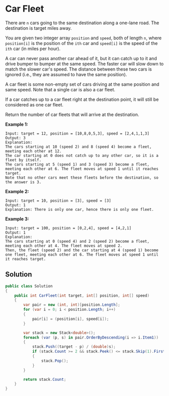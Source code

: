 # Car Fleet

There are `n` cars going to the same destination along a one-lane road. The destination is target miles away.

You are given two integer array `position` and `speed`, both of length `n`, where `position[i]` is the position of the `ith` car and `speed[i]` is the speed of the `ith` car (in miles per hour).

A car can never pass another car ahead of it, but it can catch up to it and drive bumper to bumper at the same speed. The faster car will slow down to match the slower car's speed. The distance between these two cars is ignored (i.e., they are assumed to have the same position).

A car fleet is some non-empty set of cars driving at the same position and same speed. Note that a single car is also a car fleet.

If a car catches up to a car fleet right at the destination point, it will still be considered as one car fleet.

Return the number of car fleets that will arrive at the destination.

 
**Example 1:**
```
Input: target = 12, position = [10,8,0,5,3], speed = [2,4,1,1,3]
Output: 3
Explanation:
The cars starting at 10 (speed 2) and 8 (speed 4) become a fleet, meeting each other at 12.
The car starting at 0 does not catch up to any other car, so it is a fleet by itself.
The cars starting at 5 (speed 1) and 3 (speed 3) become a fleet, meeting each other at 6. The fleet moves at speed 1 until it reaches target.
Note that no other cars meet these fleets before the destination, so the answer is 3.
```
**Example 2:**
```
Input: target = 10, position = [3], speed = [3]
Output: 1
Explanation: There is only one car, hence there is only one fleet.
```
**Example 3:**
```
Input: target = 100, position = [0,2,4], speed = [4,2,1]
Output: 1
Explanation:
The cars starting at 0 (speed 4) and 2 (speed 2) become a fleet, meeting each other at 4. The fleet moves at speed 2.
Then, the fleet (speed 2) and the car starting at 4 (speed 1) become one fleet, meeting each other at 6. The fleet moves at speed 1 until it reaches target.
```
## Solution

```csharp
public class Solution
{
    public int CarFleet(int target, int[] position, int[] speed)
    {
        var pair = new (int, int)[position.Length];
        for (var i = 0; i < position.Length; i++)
        {
            pair[i] = (position[i], speed[i]);
        }

        var stack = new Stack<double>();
        foreach (var (p, s) in pair.OrderByDescending(i => i.Item1))
        {
            stack.Push((target - p) / (double)s);
            if (stack.Count >= 2 && stack.Peek() <= stack.Skip(1).First())
            {
                stack.Pop();
            }
        }

        return stack.Count;
    }
}
```